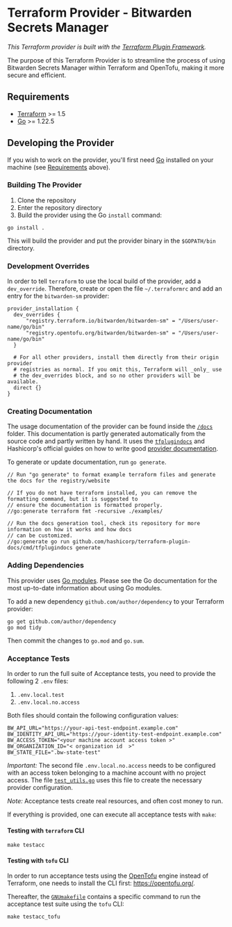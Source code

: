 # Terraform Provider -  Bitwarden Secrets Manager

_This Terraform provider is built with the [Terraform Plugin Framework](https://github.com/hashicorp/terraform-plugin-framework)._

The purpose of this Terraform Provider is to streamline the process of using Bitwarden Secrets Manager within Terraform and OpenTofu, making it more secure and efficient.

## Requirements

- [Terraform](https://developer.hashicorp.com/terraform/downloads) >= 1.5
- [Go](https://golang.org/doc/install) >= 1.22.5

## Developing the Provider

If you wish to work on the provider, you'll first need [Go](http://www.golang.org) installed on your machine (see [Requirements](#requirements) above).

### Building The Provider

1. Clone the repository
2. Enter the repository directory
3. Build the provider using the Go `install` command:

```shell
go install .
```
This will build the provider and put the provider binary in the `$GOPATH/bin` directory.

### Development Overrides

In order to tell `terraform` to use the local build of the provider, add a `dev_override`.
Therefore, create or open the file `~/.terraformrc` and add an entry for the `bitwarden-sm` provider:

```text
provider_installation {
  dev_overrides {
      "registry.terraform.io/bitwarden/bitwarden-sm" = "/Users/user-name/go/bin"
      "registry.opentofu.org/bitwarden/bitwarden-sm" = "/Users/user-name/go/bin"
  }

  # For all other providers, install them directly from their origin provider
  # registries as normal. If you omit this, Terraform will _only_ use
  # the dev_overrides block, and so no other providers will be available.
  direct {}
}
```

### Creating Documentation

The usage documentation of the provider can be found inside the [`/docs`](./docs) folder.
This documentation is partly generated automatically from the source code and partly written by hand.
It uses the [`tfplugindocs`](https://github.com/hashicorp/terraform-plugin-docs) and Hashicorp's official guides on how to write good [provider documentation](https://developer.hashicorp.com/terraform/registry/providers/docs).

To generate or update documentation, run `go generate`.

```
// Run "go generate" to format example terraform files and generate the docs for the registry/website

// If you do not have terraform installed, you can remove the formatting command, but it is suggested to
// ensure the documentation is formatted properly.
//go:generate terraform fmt -recursive ./examples/

// Run the docs generation tool, check its repository for more information on how it works and how docs
// can be customized.
//go:generate go run github.com/hashicorp/terraform-plugin-docs/cmd/tfplugindocs generate
```

### Adding Dependencies

This provider uses [Go modules](https://github.com/golang/go/wiki/Modules).
Please see the Go documentation for the most up-to-date information about using Go modules.

To add a new dependency `github.com/author/dependency` to your Terraform provider:

```shell
go get github.com/author/dependency
go mod tidy
```

Then commit the changes to `go.mod` and `go.sum`.

### Acceptance Tests

In order to run the full suite of Acceptance tests, you need to provide the following 2 `.env` files:

1. `.env.local.test`
2. `.env.local.no.access`

Both files should contain the following configuration values:

```text
BW_API_URL="https://your-api-test-endpoint.example.com"
BW_IDENTITY_API_URL="https://your-identity-test-endpoint.example.com"
BW_ACCESS_TOKEN="<your machine account access token >"
BW_ORGANIZATION_ID="< organization id  >"
BW_STATE_FILE=".bw-state-test"
```

*Important:* The second file `.env.local.no.access` needs to be configured with an access token belonging to a machine account with no project access.
The file [`test_utils.go`](./internal/provider/test_utils.go) uses this file to create the necessary provider configuration.

*Note:* Acceptance tests create real resources, and often cost money to run.

If everything is provided, one can execute all acceptance tests with `make`:

#### Testing with `terraform` CLI

```shell
make testacc
```

#### Testing with `tofu` CLI

In order to run acceptance tests using the [OpenTofu](https://opentofu.org/) engine instead of Terraform, one needs to install the CLI first:
https://opentofu.org/.

Thereafter, the [`GNUmakefile`](./GNUmakefile) contains a specific command to run the acceptance test suite using the `tofu` CLI:

```shell
make testacc_tofu
```
